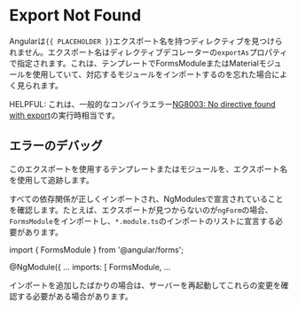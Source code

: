 # Export Not Found

<docs-video src="https://www.youtube.com/embed/fUSAg4kp2WQ"/>

Angularは`{{ PLACEHOLDER }}`エクスポート名を持つディレクティブを見つけられません。エクスポート名はディレクティブデコレーターの`exportAs`プロパティで指定されます。これは、テンプレートでFormsModuleまたはMaterialモジュールを使用していて、対応するモジュールをインポートするのを忘れた場合によく見られます。

HELPFUL: これは、一般的なコンパイラエラー[NG8003: No directive found with export](errors/NG8003)の実行時相当です。

## エラーのデバッグ

このエクスポートを使用するテンプレートまたはモジュールを、エクスポート名を使用して追跡します。

すべての依存関係が正しくインポートされ、NgModulesで宣言されていることを確認します。たとえば、エクスポートが見つからないのが`ngForm`の場合、`FormsModule`をインポートし、`*.module.ts`のインポートのリストに宣言する必要があります。

<docs-code language="typescript">

import { FormsModule } from '@angular/forms';

@NgModule({
  …
  imports: [
    FormsModule,
    …

</docs-code>

インポートを追加したばかりの場合は、サーバーを再起動してこれらの変更を確認する必要がある場合があります。
